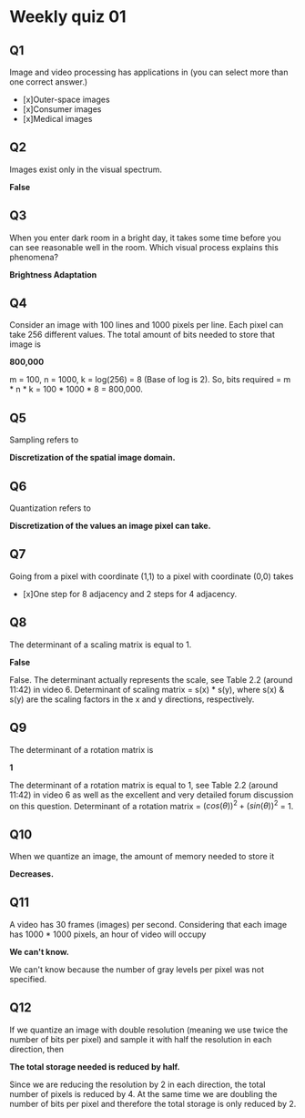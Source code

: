 # Weekly quiz 01
## Q1
 Image and video processing has applications in (you can select more than one correct answer.)
 
 * [x]Outer-space images
 * [x]Consumer images
 * [x]Medical images
 
## Q2
Images exist only in the visual spectrum.

**False**

## Q3
When you enter dark room in a bright day, it takes some time before you can see reasonable well in the room. Which visual process explains this phenomena?

**Brightness Adaptation**
## Q4
Consider an image with 100 lines and 1000 pixels per line. Each pixel can take 256 different values. The total amount of bits needed to store that image is

**800,000**

m = 100, n = 1000, k = log(256) = 8 (Base of log is 2).
So, bits required = m * n * k = 100 * 1000 * 8 = 800,000.
 
## Q5
Sampling refers to

**Discretization of the spatial image domain.**

## Q6
Quantization refers to

**Discretization of the values an image pixel can take.**

## Q7
Going from a pixel with coordinate (1,1) to a pixel with coordinate (0,0) takes

* [x]One step for 8 adjacency and 2 steps for 4 adjacency.

## Q8
The determinant of a scaling matrix is equal to 1.

**False**

False. The determinant actually represents the scale, see Table 2.2 (around 11:42) in video 6.
Determinant of scaling matrix = s(x) * s(y), where s(x) & s(y) are the scaling factors in the x and y directions, respectively.

## Q9
The determinant of a rotation matrix is

**1**

The determinant of a rotation matrix is equal to 1, see Table 2.2 (around 11:42) in video 6 as well as the excellent and very detailed forum discussion on this question.
Determinant of a rotation matrix = $(cos(\theta))^2 + (sin(\theta))^2$ = 1.

## Q10
When we quantize an image, the amount of memory needed to store it

**Decreases.**

## Q11
A video has 30 frames (images) per second. Considering that each image has 1000 * 1000 pixels, an hour of video will occupy

**We can't know.**

We can't know because the number of gray levels per pixel was not specified.

## Q12
If we quantize an image with double resolution (meaning we use twice the number of bits per pixel) and sample it with half the resolution in each direction, then

**The total storage needed is reduced by half.**

Since we are reducing the resolution by 2 in each direction, the total number of pixels is reduced by 4. At the same time we are doubling the number of bits per pixel and therefore the total storage is only reduced by 2.


